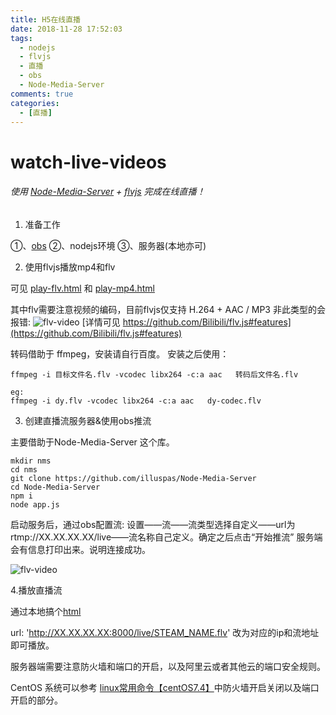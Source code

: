 ```yaml
---
title: H5在线直播
date: 2018-11-28 17:52:03
tags: 
  - nodejs
  - flvjs
  - 直播
  - obs
  - Node-Media-Server
comments: true
categories:
  - [直播]
---
```

# watch-live-videos

###### 使用 [Node-Media-Server](https://github.com/illuspas/Node-Media-Server) + [flvjs](https://github.com/Bilibili/flv.js) 完成在线直播！

 1. 准备工作

  ①、[obs](https://obsproject.com/)
  ②、nodejs环境
  ③、服务器(本地亦可)

 2. 使用flvjs播放mp4和flv
 
  可见 [play-flv.html](https://github.com/Kylin93CN/watch-live-videos/blob/master/demo/other/play-flv.html)  和 [play-mp4.html](https://github.com/Kylin93CN/watch-live-videos/blob/master/demo/other/play-mp4.html)
 
  其中flv需要注意视频的编码，目前flvjs仅支持 H.264 + AAC / MP3
  非此类型的会报错:
  ![flv-video](./images/play-error-flv.png)
  [详情可见 https://github.com/Bilibili/flv.js#features](https://github.com/Bilibili/flv.js#features)

  转码借助于 ffmpeg，安装请自行百度。
  安装之后使用：

  ``` stylus
  ffmpeg -i 目标文件名.flv -vcodec libx264 -c:a aac   转码后文件名.flv

  eg:
  ffmpeg -i dy.flv -vcodec libx264 -c:a aac   dy-codec.flv
  ```
 3. 创建直播流服务器&使用obs推流

  主要借助于Node-Media-Server 这个库。

  ``` crmsh
  mkdir nms
  cd nms
  git clone https://github.com/illuspas/Node-Media-Server
  cd Node-Media-Server
  npm i
  node app.js
  ```

  启动服务后，通过obs配置流:
  设置——流——流类型选择自定义——url为rtmp://XX.XX.XX.XX/live——流名称自己定义。确定之后点击“开始推流”
  服务端会有信息打印出来。说明连接成功。

  ![flv-video](./images/obs-setting.png)
 
 4.播放直播流
 
  通过本地搞个[html](https://github.com/Kylin93CN/watch-live-videos/blob/master/demo/live/local.html)
 
  url: 'http://XX.XX.XX.XX:8000/live/STEAM_NAME.flv'  改为对应的ip和流地址  即可播放。

  服务器端需要注意防火墙和端口的开启，以及阿里云或者其他云的端口安全规则。

  CentOS 系统可以参考  [linux常用命令【centOS7.4】](https://blog.csdn.net/ky1in93/article/details/80105320)中防火墙开启关闭以及端口开启的部分。

